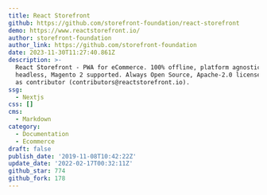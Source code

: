 ```yaml
---
title: React Storefront
github: https://github.com/storefront-foundation/react-storefront
demo: https://www.reactstorefront.io/
author: storefront-foundation
author_link: https://github.com/storefront-foundation
date: 2023-11-30T11:27:40.861Z
description: >-
  React Storefront - PWA for eCommerce. 100% offline, platform agnostic,
  headless, Magento 2 supported. Always Open Source, Apache-2.0 license. Join us
  as contributor (contributors@reactstorefront.io).
ssg:
  - Nextjs
css: []
cms:
  - Markdown
category:
  - Documentation
  - Ecommerce
draft: false
publish_date: '2019-11-08T10:42:22Z'
update_date: '2022-02-17T00:32:11Z'
github_star: 774
github_fork: 178
---
```

